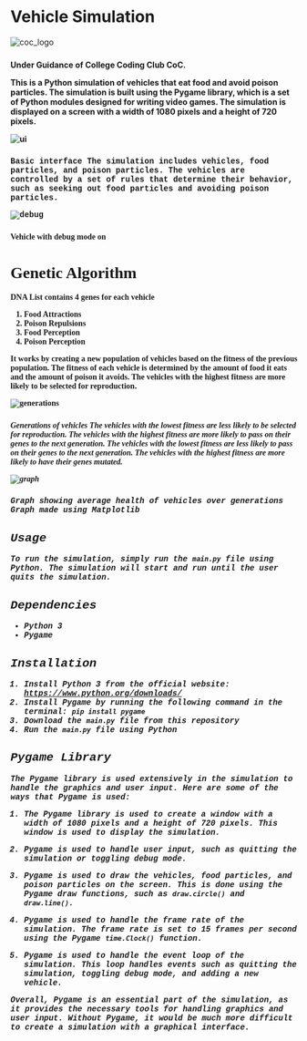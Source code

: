 # Vehicle Simulation
![coc_logo](https://github.com/Aditya-y9/GeneticAlgorithm/assets/122613756/915e2bab-d17b-4fc2-9906-cad83ef72928)

### <strong style="align-text:center">
Under Guidance of College Coding Club CoC.
<strong>

This is a Python simulation of vehicles that eat food and avoid poison particles. 
The simulation is built using the Pygame library, which is a set of Python modules designed for writing video games. 
The simulation is displayed on a screen with a width of 1080 pixels and a height of 720 pixels. 

![ui](https://github.com/Aditya-y9/GeneticAlgorithm/assets/122613756/3683e61a-34f7-45f5-92d1-dfe428a4079d)
### <strong style="font-family:courier new">
Basic interface
<strong>
The simulation includes vehicles, food particles, and poison particles. 
The vehicles are controlled by a set of rules that determine their behavior, such as seeking out food particles and avoiding poison particles.


![debug](https://github.com/Aditya-y9/GeneticAlgorithm/assets/122613756/ef7c3305-f426-4fac-abe2-2c8dec864728)

### <strong style="font-family:copperplate gothic">
Vehicle with debug mode on
<strong>


# Genetic Algorithm
DNA List contains 4 genes for each vehicle
1. Food Attractions
2. Poison Repulsions
3. Food Perception
4. Poison Perception



It works by creating a new population of vehicles based on the fitness of the previous population.
The fitness of each vehicle is determined by the amount of food it eats and the amount of poison it avoids.
The vehicles with the highest fitness are more likely to be selected for reproduction.

![generations](https://github.com/Aditya-y9/GeneticAlgorithm/assets/122613756/3c1bcc9e-29e2-416d-9399-4dd682a1aa07)

### <strong style="font-style:italic">
Generations of vehicles
<strong>
The vehicles with the lowest fitness are less likely to be selected for reproduction.
The vehicles with the highest fitness are more likely to pass on their genes to the next generation.
The vehicles with the lowest fitness are less likely to pass on their genes to the next generation.
The vehicles with the highest fitness are more likely to have their genes mutated.

![graph](https://github.com/Aditya-y9/GeneticAlgorithm/assets/122613756/d170835a-2eb6-4db9-90a1-cf5db6521f35)

### <strong style="font-family:courier new">
Graph showing average health of vehicles over generations
Graph made using Matplotlib
<strong>


## Usage

To run the simulation, simply run the `main.py` file using Python. The simulation will start and run until the user quits the simulation.

## Dependencies

- Python 3
- Pygame

## Installation

1. Install Python 3 from the official website: https://www.python.org/downloads/
2. Install Pygame by running the following command in the terminal: `pip install pygame`
3. Download the `main.py` file from this repository
4. Run the `main.py` file using Python

## Pygame Library

The Pygame library is used extensively in the simulation to handle the graphics and user input. Here are some of the ways that Pygame is used:

1. The Pygame library is used to create a window with a width of 1080 pixels and a height of 720 pixels. This window is used to display the simulation.

2. Pygame is used to handle user input, such as quitting the simulation or toggling debug mode.

3. Pygame is used to draw the vehicles, food particles, and poison particles on the screen. This is done using the Pygame draw functions, such as `draw.circle()` and `draw.line()`.

4. Pygame is used to handle the frame rate of the simulation. The frame rate is set to 15 frames per second using the Pygame `time.Clock()` function.

5. Pygame is used to handle the event loop of the simulation. This loop handles events such as quitting the simulation, toggling debug mode, and adding a new vehicle.

Overall, Pygame is an essential part of the simulation, as it provides the necessary tools for handling graphics and user input. Without Pygame, it would be much more difficult to create a simulation with a graphical interface.
